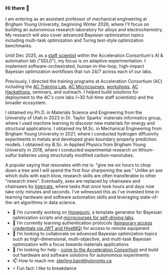 ### Hi there 👋

I am entering as an assistant professor of mechanical engineering at Brigham Young University, beginning Winter 2026, where I'll focus on building an autonomous research laboratory for alloys and electrochemistry. My research will also cover advanced Bayesian optimization topics including multi-task optimization and Turing test-style optimization benchmarks.

Until Dec 2025, as a [staff scientist](https://acceleration.utoronto.ca/researcher/sterling-baird) within the Acceleration Consortium's AI & automation lab ("SDL0"), my focus is on adaptive experimentation. I implement software-orchestrated, human-in-the-loop, high-impact Bayesian optimization workflows that run 24/7 across each of our labs.

Previously, I directed the training programs at Acceleration Consortium (AC) including the [AC Training Lab](https://ac-training-lab.readthedocs.io/en/latest/), [AC Microcourses](https://ac-microcourses.readthedocs.io/en/latest/), [workshops](https://www.youtube.com/watch?v=IVaWl2tL06c&ab_channel=TaylorSparks), [AC Hackathons](https://ac-bo-hackathon.github.io/), seminars, and outreach. I helped build solutions for deployment to the AC's core labs (~30 full-time staff scientists) and the broader ecosystem.

I obtained my Ph.D. in Materials Science and Engineering from the University of Utah in 2023 in Dr. Taylor Sparks' materials informatics group, where I used machine learning to discover new materials for energy and structural applications. I obtained my M.Sc. in Mechanical Engineering from Brigham Young University in 2021, where I conducted hydrogen diffusivity experiments in metals and developed grain boundary property prediction models. I obtained my B.Sc. in Applied Physics from Brigham Young University in 2018, where I conducted experimental research on lithium-sulfur batteries using structurally modified carbon-nanotubes.

A popular saying that resonates with me is: "give me six hours to chop down a tree and I will spend the first four sharpening the axe." Unlike an axe which dulls with each blow, research skills are often transferable to other "research trees". Eventually, axes are replaced by chainsaws and chainsaws by [tigercats](https://www.tigercat.com/), where tasks that once took hours and days now take only minutes and seconds. I've witnessed this as I've invested time in learning hardware and software automation skills and leveraging state-of-the-art algorithms in data science.

- 🔭 I’m currently working on [Honegumi](https://honegumi.readthedocs.io/en/latest/), a template generator for Bayesian optimization scripts and [microcourses for self-driving labs](https://ac-microcourses.readthedocs.io/en/latest/).
- 🌱 I’m currently learning authentication protocols ([temporary access credentials via JWT and HiveMQ](https://accelerated-discovery.org/t/assigning-temporary-credentials-for-remote-access-to-equipment/241)) for access to remote equipment
- 👯 I’m looking to collaborate on advanced Bayesian optimization topics such as high-dimensional, multi-objective, and multi-task Bayesian optimization with a focus towards materials applications
- 🤔 I’m looking for help - [come to the Acceleration Consortium](https://airtable.com/appzY4NgJDC7vmDcz/pagCMbfwd3SwphG6A/form) and build out hardware and software solutions for autonomous experiments
- 📫 How to reach me: [sterling.baird@utoronto.ca](mailto:sterling.baird@utoronto.ca)
- ⚡ Fun fact: I like to breakdance

<!--- - 💬 Ask me about [tips, tricks, and tools](https://github.com/sparks-baird/auto-paper) to automate research tasks --->

<!--- [adaptive materials design benchmarks](https://github.com/sparks-baird/matsci-opt-benchmarks) similar to [Matbench](https://matbench.materialsproject.org/) --->
